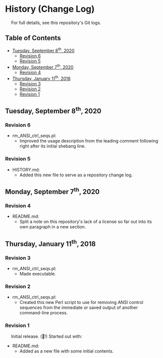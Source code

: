 # History (Change Log)

&nbsp;&nbsp;&nbsp;&nbsp;&nbsp;For full details, see this repository's Git logs.  

## Table of Contents

 - [Tuesday, September 8<sup>th</sup>, 2020](#tuesday-september-8supthsup-2020)
   - [Revision 6](#revision-6)
   - [Revision 5](#revision-5)
 - [Monday, September 7<sup>th</sup>, 2020](#monday-september-7supthsup-2020)
   - [Revision 4](#revision-4)
 - [Thursday, January 11<sup>th</sup>, 2018](#thursday-january-11supthsup-2018)
   - [Revision 3](#revision-3)
   - [Revision 2](#revision-2)
   - [Revision 1](#revision-1)

## Tuesday, September 8<sup>th</sup>, 2020

### Revision 6

 - rm_ANSI_ctrl_seqs.pl:  
   - Improved the usage description from the leading comment following right after its initial shebang line.  

### Revision 5

 - HISTORY.md:  
   - Added this new file to serve as a repository change log.  

## Monday, September 7<sup>th</sup>, 2020

### Revision 4

 - README.md:  
   - Split a note on this repository's lack of a license so far out into its own paragraph in a new section.  

## Thursday, January 11<sup>th</sup>, 2018

### Revision 3

 - rm_ANSI_ctrl_seqs.pl:  
   - Made executable.  

### Revision 2

 - rm_ANSI_ctrl_seqs.pl:  
   - Created this new Perl script to use for removing ANSI control sequences from the immediate or saved output of another command-line process.  

### Revision 1

&nbsp;&nbsp;&nbsp;&nbsp;&nbsp;Initial release.  (🎉!)  Started out with:  

 - README.md:  
   - Added as a new file with some initial contents.  